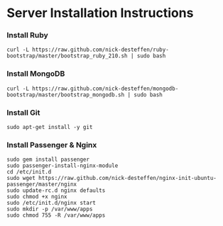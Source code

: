 # Server Installation Instructions

### Install Ruby
`curl -L https://raw.github.com/nick-desteffen/ruby-bootstrap/master/bootstrap_ruby_210.sh | sudo bash`

### Install MongoDB
`curl -L https://raw.github.com/nick-desteffen/mongodb-bootstrap/master/bootstrap_mongodb.sh | sudo bash`

### Install Git
`sudo apt-get install -y git`

### Install Passenger & Nginx
`sudo gem install passenger`  
`sudo passenger-install-nginx-module`  
`cd /etc/init.d`  
`sudo wget https://raw.github.com/nick-desteffen/nginx-init-ubuntu-passenger/master/nginx`  
`sudo update-rc.d nginx defaults`  
`sudo chmod +x nginx`   
`sudo /etc/init.d/nginx start`  
`sudo mkdir -p /var/www/apps`  
`sudo chmod 755 -R /var/www/apps`  
